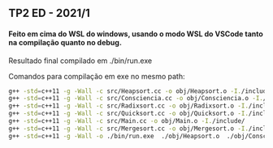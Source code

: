 ## TP2 ED - 2021/1

#### Feito em cima do WSL do windows, usando o modo WSL do VSCode tanto na compilação quanto no debug.

Resultado final compilado em ./bin/run.exe

Comandos para compilação em exe no mesmo path:

```sh
g++ -std=c++11 -g -Wall -c src/Heapsort.cc -o obj/Heapsort.o -I./include/
g++ -std=c++11 -g -Wall -c src/Consciencia.cc -o obj/Consciencia.o -I./include/
g++ -std=c++11 -g -Wall -c src/Radixsort.cc -o obj/Radixsort.o -I./include/
g++ -std=c++11 -g -Wall -c src/Quicksort.cc -o obj/Quicksort.o -I./include/
g++ -std=c++11 -g -Wall -c src/Main.cc -o obj/Main.o -I./include/
g++ -std=c++11 -g -Wall -c src/Mergesort.cc -o obj/Mergesort.o -I./include/
g++ -std=c++11 -g -Wall -o ./bin/run.exe  ./obj/Heapsort.o  ./obj/Consciencia.o  ./obj/Radixsort.o  ./obj/Quicksort.o  ./obj/Main.o  ./obj/Mergesort.o
```
